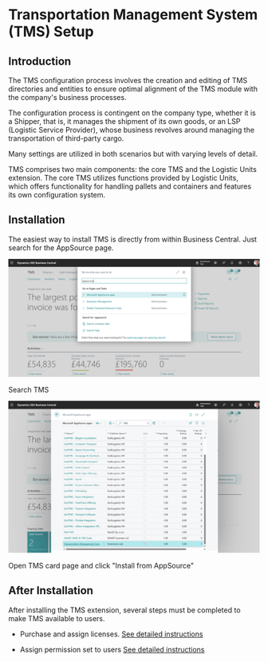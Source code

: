 # Transportation Management System (TMS) Setup

## Introduction

The TMS configuration process involves the creation and editing of TMS directories and entities to ensure optimal alignment of the TMS module with the company's business processes.

The configuration process is contingent on the company type, whether it is a Shipper, that is, it manages the shipment of its own goods, or an LSP (Logistic Service Provider), whose business revolves around managing the transportation of third-party cargo.

Many settings are utilized in both scenarios but with varying levels of detail.

TMS comprises two main components: the core TMS and the Logistic Units extension. The core TMS utilizes functions provided by Logistic Units, which offers functionality for handling pallets and containers and features its own configuration system.

## Installation

The easiest way to install TMS is directly from within Business Central. Just search for the AppSource page.

![Setup Image](pics/installation1.png)

Search TMS

![Setup Image](pics/installation2.png)

Open TMS card page and click "Install from AppSource"

## After Installation

After installing the TMS extension, several steps must be completed to make TMS available to users.

- Purchase and assign licenses. [See detailed instructions](buylicense.md)

- Assign permission set to users [See detailed instructions](assignpermissionsets.md)
